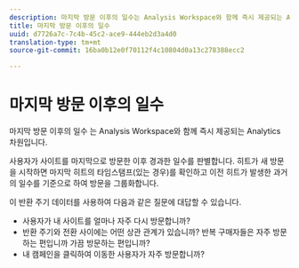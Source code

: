 ```yaml
---
description: 마지막 방문 이후의 일수는 Analysis Workspace와 함께 즉시 제공되는 Analytics 차원입니다.
title: 마지막 방문 이후의 일수
uuid: d7726a7c-7c4b-45c2-ace9-444eb2d3a4d0
translation-type: tm+mt
source-git-commit: 16ba0b12e0f70112f4c10804d0a13c278388ecc2

---
```



# 마지막 방문 이후의 일수

마지막 방문 이후의 일수 는 Analysis Workspace와 함께 즉시 제공되는 Analytics 차원입니다.

사용자가 사이트를 마지막으로 방문한 이후 경과한 일수를 판별합니다. 히트가 새 방문을 시작하면 마지막 히트의 타임스탬프(있는 경우)를 확인하고 이전 히트가 발생한 과거의 일수를 기준으로 하여 방문을 그룹화합니다.

이 반환 주기 데이터를 사용하여 다음과 같은 질문에 대답할 수 있습니다.

* 사용자가 내 사이트를 얼마나 자주 다시 방문합니까?
* 반환 주기와 전환 사이에는 어떤 상관 관계가 있습니까? 반복 구매자들은 자주 방문하는 편입니까 가끔 방문하는 편입니까?
* 내 캠페인을 클릭하여 이동한 사용자가 자주 방문합니까?

